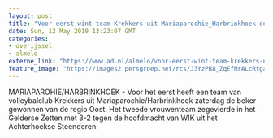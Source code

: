 ```yaml
---
layout: post
title: "Voor eerst wint team Krekkers uit Mariaparochie_Harbrinkhoek de beker"
date: Sun, 12 May 2019 13:23:07 GMT
categories: 
- overijssel 
- almelo 
externe_link: "https://www.ad.nl/almelo/voor-eerst-wint-team-krekkers-uit-mariaparochie-harbrinkhoek-de-beker~afc6f1a8/"
feature_image: "https://images2.persgroep.net/rcs/J3YzPB8_ZqEfMrALcRtgaSxjfIA/diocontent/148097632/_fitwidth/400/?appId=21791a8992982cd8da851550a453bd7f&quality=0.7"
---
```


MARIAPAROHIE/HARBRINKHOEK - Voor het eerst heeft een team van volleybalclub Krekkers uit Mariaparochie/Harbrinkhoek zaterdag de beker gewonnen van de regio Oost. Het tweede vrouwenteam zegevierde in het Gelderse Zetten met 3-2 tegen de hoofdmacht van WIK uit het Achterhoekse Steenderen.
